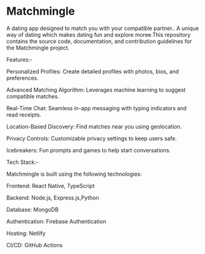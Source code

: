 # Matchmingle
 A dating app designed to match you with your compatible partner.. A unique way of dating which makes dating fun and explore moree.This repository contains the source code, documentation, and contribution guidelines for the Matchmingle project.

Features:-

Personalized Profiles: Create detailed profiles with photos, bios, and preferences.

Advanced Matching Algorithm: Leverages machine learning to suggest compatible matches.

Real-Time Chat: Seamless in-app messaging with typing indicators and read receipts.

Location-Based Discovery: Find matches near you using geolocation.

Privacy Controls: Customizable privacy settings to keep users safe.

Icebreakers: Fun prompts and games to help start conversations.

Tech Stack:-

Matchmingle is built using the following technologies:

Frontend: React Native, TypeScript

Backend: Node.js, Express.js,Python

Database: MongoDB

Authentication: Firebase Authentication

Hosting: Netlify

CI/CD: GitHub Actions
